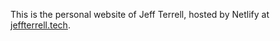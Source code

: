 This is the personal website of Jeff Terrell, hosted by Netlify at
[jeffterrell.tech](https://jeffterrell.tech).
